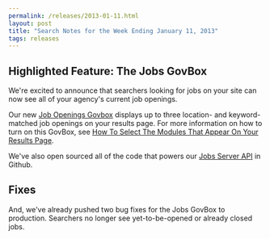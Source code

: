 ```yaml
---
permalink: /releases/2013-01-11.html
layout: post
title: "Search Notes for the Week Ending January 11, 2013"
tags: releases
---
```


## Highlighted Feature: The Jobs GovBox

We're excited to announce that searchers looking for jobs on your site can now see all of your agency's current job openings.

Our new [Job Openings Govbox](/sites/manual/govbox-jobs.html) displays up to three location- and keyword-matched job openings on your results page. For more information on how to turn on this GovBox, see [How To Select The Modules That Appear On Your Results Page](/sites/manual/display-overview.html).

We've also open sourced all of the code that powers our [Jobs Server API](https://github.com/GSA/jobs_api) in Github.

## Fixes

And, we've already pushed two bug fixes for the Jobs GovBox to production. Searchers no longer see yet-to-be-opened or already closed jobs.